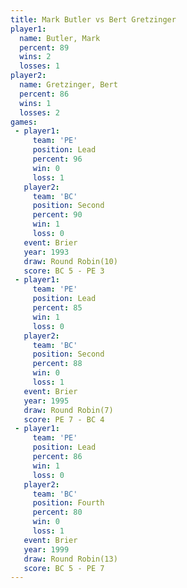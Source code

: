 ```yaml
---
title: Mark Butler vs Bert Gretzinger
player1:                
  name: Butler, Mark    
  percent: 89           
  wins: 2               
  losses: 1             
player2:                
  name: Gretzinger, Bert
  percent: 86           
  wins: 1               
  losses: 2             
games:
 - player1:        
     team: 'PE'    
     position: Lead
     percent: 96   
     win: 0        
     loss: 1       
   player2:          
     team: 'BC'      
     position: Second
     percent: 90     
     win: 1          
     loss: 0         
   event: Brier         
   year: 1993           
   draw: Round Robin(10)
   score: BC 5 - PE 3   
 - player1:        
     team: 'PE'    
     position: Lead
     percent: 85   
     win: 1        
     loss: 0       
   player2:          
     team: 'BC'      
     position: Second
     percent: 88     
     win: 0          
     loss: 1         
   event: Brier        
   year: 1995          
   draw: Round Robin(7)
   score: PE 7 - BC 4  
 - player1:        
     team: 'PE'    
     position: Lead
     percent: 86   
     win: 1        
     loss: 0       
   player2:          
     team: 'BC'      
     position: Fourth
     percent: 80     
     win: 0          
     loss: 1         
   event: Brier         
   year: 1999           
   draw: Round Robin(13)
   score: BC 5 - PE 7   
---
```

